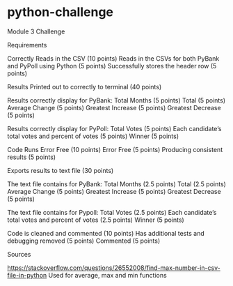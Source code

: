 # python-challenge
Module 3 Challenge

Requirements

Correctly Reads in the CSV (10 points)
Reads in the CSVs for both PyBank and PyPoll using Python (5 points)
Successfully stores the header row (5 points)

Results Printed out to correctly to terminal (40 points)

Results correctly display for PyBank:
Total Months (5 points)
Total (5 points)
Average Change (5 points)
Greatest Increase (5 points)
Greatest Decrease (5 points)

Results correctly display for PyPoll:
Total Votes (5 points)
Each candidate’s total votes and percent of votes (5 points)
Winner (5 points)

Code Runs Error Free (10 points)
Error Free (5 points)
Producing consistent results (5 points)

Exports results to text file (30 points)

The text file contains for PyBank:
Total Months (2.5 points)
Total (2.5 points)
Average Change (5 points)
Greatest Increase (5 points)
Greatest Decrease (5 points)

The text file contains for Pypoll:
Total Votes (2.5 points)
Each candidate’s total votes and percent of votes (2.5 points)
Winner (5 points)

Code is cleaned and commented (10 points)
Has additional tests and debugging removed (5 points)
Commented (5 points)

Sources

https://stackoverflow.com/questions/26552008/find-max-number-in-csv-file-in-python
Used for average, max and min functions
